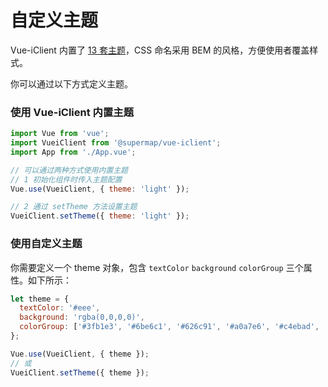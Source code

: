 # 自定义主题

Vue-iClient 内置了 [13 套主题](https://github.com/SuperMap/vue-iclient/blob/master/src/common/_utils/style/theme/theme.json)，CSS 命名采用 BEM 的风格，方便使用者覆盖样式。

你可以通过以下方式定义主题。

### 使用 Vue-iClient 内置主题

```js
import Vue from 'vue';
import VueiClient from '@supermap/vue-iclient';
import App from './App.vue';

// 可以通过两种方式使用内置主题
// 1 初始化组件时传入主题配置
Vue.use(VueiClient, { theme: 'light' });

// 2 通过 setTheme 方法设置主题
VueiClient.setTheme({ theme: 'light' });
```

### 使用自定义主题

你需要定义一个 theme 对象，包含 `textColor` `background` `colorGroup` 三个属性。如下所示：

```js
let theme = {
  textColor: '#eee',
  background: 'rgba(0,0,0,0)',
  colorGroup: ['#3fb1e3', '#6be6c1', '#626c91', '#a0a7e6', '#c4ebad', '#96dee8']
};

Vue.use(VueiClient, { theme });
// 或
VueiClient.setTheme({ theme });
```

<!-- 以上就完成了主题的设置，如果你想单独改变某个组件的主题样式，你可以为这个组件传递 `textColor` `background` `colorGroup` 这三个其中之一的参数，来改变这个组件的主题样式。 -->

